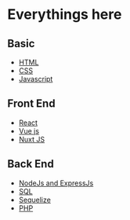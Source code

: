 # Everythings here

<html>
  <h2>Basic</h2>
  <ul>
    <li> 
      <a href='./01-html/01-html.md'>HTML</a>
    </li>
    <li> 
      <a href='./02-css/02-css.md'>CSS</a>
    </li>
    <li> 
      <a href='./03-javascript/03-javascript.md'>Javascript</a>
    </li>
  </ul>

  <h2>Front End</h2>
  <ul>
     <li> 
      <a href='./04-react/04-react.md'>React</a>
    </li>
    <li> 
      <a href='./05-vue/05-vue.md'>Vue js</a>
    </li>
    <li> 
      <a href='./10-nuxtJs/10-nuxtJs.md'>Nuxt JS</a>
    </li>
  </ul>

  <h2>Back End</h2>
  <ul>
    <li> 
      <a href='./06-nodejs-expressjs/06-nodejs-expressjs.md'>NodeJs and ExpressJs</a>
    </li>
    <li> 
      <a href='./07-SQL/07-sql.md'>SQL</a>
    </li>
    <li> 
      <a href='./08-sequelize/08-sequelize.md'>Sequelize</a>
    </li>
    <li> 
      <a href='./09-php/09-php.md'>PHP</a>
    </li>
  </ul>
</html>
